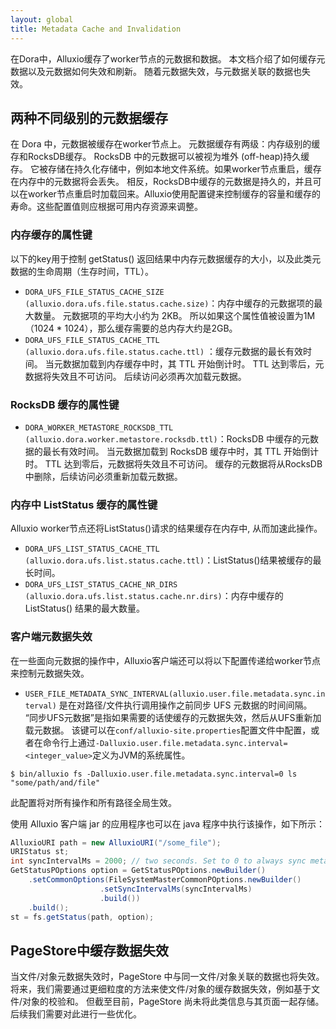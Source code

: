 ```yaml
---
layout: global
title: Metadata Cache and Invalidation
---
```


在Dora中，Alluxio缓存了worker节点的元数据和数据。 本文档介绍了如何缓存元数据以及元数据如何失效和刷新。 随着元数据失效，与元数据关联的数据也失效。

## 两种不同级别的元数据缓存

在 Dora 中，元数据被缓存在worker节点上。 元数据缓存有两级：内存级别的缓存和RocksDB缓存。
RocksDB 中的元数据可以被视为堆外 (off-heap)持久缓存。 它被存储在持久化存储中，例如本地文件系统。如果worker节点重启，缓存在内存中的元数据将会丢失。 相反，RocksDB中缓存的元数据是持久的，并且可以在worker节点重启时加载回来。Alluxio使用配置键来控制缓存的容量和缓存的寿命。这些配置值则应根据可用内存资源来调整。

### 内存缓存的属性键
以下的key用于控制 getStatus() 返回结果中内存元数据缓存的大小，以及此类元数据的生命周期（生存时间，TTL）。
- `DORA_UFS_FILE_STATUS_CACHE_SIZE (alluxio.dora.ufs.file.status.cache.size)`：内存中缓存的元数据项的最大数量。 元数据项的平均大小约为 2KB。 所以如果这个属性值被设置为1M（1024 * 1024），那么缓存需要的总内存大约是2GB。
- `DORA_UFS_FILE_STATUS_CACHE_TTL (alluxio.dora.ufs.file.status.cache.ttl)` ：缓存元数据的最长有效时间。 当元数据加载到内存缓存中时，其 TTL 开始倒计时。 TTL 达到零后，元数据将失效且不可访问。 后续访问必须再次加载元数据。

### RocksDB 缓存的属性键
- `DORA_WORKER_METASTORE_ROCKSDB_TTL (alluxio.dora.worker.metastore.rocksdb.ttl)`：RocksDB 中缓存的元数据的最长有效时间。 当元数据加载到 RocksDB 缓存中时，其 TTL 开始倒计时。 TTL 达到零后，元数据将失效且不可访问。 缓存的元数据将从RocksDB中删除，后续访问必须重新加载元数据。

### 内存中 ListStatus 缓存的属性键
Alluxio worker节点还将ListStatus()请求的结果缓存在内存中, 从而加速此操作。
- `DORA_UFS_LIST_STATUS_CACHE_TTL (alluxio.dora.ufs.list.status.cache.ttl)`：ListStatus()结果被缓存的最长时间。
- `DORA_UFS_LIST_STATUS_CACHE_NR_DIRS (alluxio.dora.ufs.list.status.cache.nr.dirs)`：内存中缓存的 ListStatus() 结果的最大数量。

### 客户端元数据失效
在一些面向元数据的操作中，Alluxio客户端还可以将以下配置传递给worker节点来控制元数据失效。
- `USER_FILE_METADATA_SYNC_INTERVAL(alluxio.user.file.metadata.sync.interval)` 是在对路径/文件执行调用操作之前同步 UFS 元数据的时间间隔。
“同步UFS元数据”是指如果需要的话使缓存的元数据失效，然后从UFS重新加载元数据。 该键可以在`conf/alluxio-site.properties`配置文件中配置，或者在命令行上通过`-Dalluxio.user.file.metadata.sync.interval=<integer_value>`定义为JVM的系统属性。
```shell
$ bin/alluxio fs -Dalluxio.user.file.metadata.sync.interval=0 ls "some/path/and/file"
```
此配置将对所有操作和所有路径全局生效。

使用 Alluxio 客户端 jar 的应用程序也可以在 java 程序中执行该操作，如下所示：
```java
AlluxioURI path = new AlluxioURI("/some_file");
URIStatus st;
int syncIntervalMs = 2000; // two seconds. Set to 0 to always sync metadata
GetStatusPOptions option = GetStatusPOptions.newBuilder()
    .setCommonOptions(FileSystemMasterCommonPOptions.newBuilder()
                    .setSyncIntervalMs(syncIntervalMs)
                    .build())
    .build();
st = fs.getStatus(path, option);
```

## PageStore中缓存数据失效
当文件/对象元数据失效时，PageStore 中与同一文件/对象关联的数据也将失效。
将来，我们需要通过更细粒度的方法来使文件/对象的缓存数据失效，例如基于文件/对象的校验和。
但截至目前，PageStore 尚未将此类信息与其页面一起存储。 后续我们需要对此进行一些优化。
